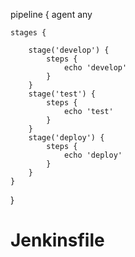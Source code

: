 pipeline {
    agent any

    stages {
        
        stage('develop') {
            steps {
                echo 'develop'
            }
        }
        stage('test') {
            steps {
                echo 'test'
            }
        }
        stage('deploy') {
            steps {
                echo 'deploy'
            }
        }
    }
}
# Jenkinsfile

